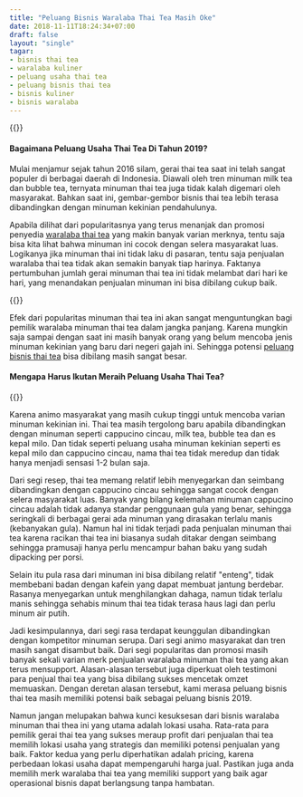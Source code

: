 ```yaml
---
title: "Peluang Bisnis Waralaba Thai Tea Masih Oke"
date: 2018-11-11T18:24:34+07:00
draft: false
layout: "single"
tagar:
- bisnis thai tea
- waralaba kuliner
- peluang usaha thai tea
- peluang bisnis thai tea
- bisnis kuliner
- bisnis waralaba
---
```


{{<adsense-responsive>}}

#### Bagaimana Peluang Usaha Thai Tea Di Tahun 2019?

Mulai menjamur sejak tahun 2016 silam, gerai thai tea saat ini telah sangat populer di berbagai daerah di Indonesia. Diawali oleh tren minuman milk tea dan bubble tea, ternyata minuman thai tea juga tidak kalah digemari oleh masyarakat. Bahkan saat ini, gembar-gembor bisnis thai tea lebih terasa dibandingkan dengan minuman kekinian pendahulunya.

Apabila dilihat dari popularitasnya yang terus menanjak dan promosi penyedia [waralaba thai tea](../../waralaba) yang makin banyak varian merknya, tentu saja bisa kita lihat bahwa minuman ini cocok dengan selera masyarakat luas. Logikanya jika minuman thai ini tidak laku di pasaran, tentu saja penjualan waralaba thai tea tidak akan semakin banyak tiap harinya. Faktanya pertumbuhan jumlah gerai minuman thai tea ini tidak melambat dari hari ke hari, yang menandakan penjualan minuman ini bisa dibilang cukup baik.

{{<adsense-responsive>}}

Efek dari popularitas minuman thai tea ini akan sangat menguntungkan bagi pemilik waralaba minuman thai tea dalam jangka panjang. Karena mungkin saja sampai dengan saat ini masih banyak orang yang belum mencoba jenis minuman kekinian yang baru dari negeri gajah ini. Sehingga potensi [peluang bisnis thai tea](./) bisa dibilang masih sangat besar.

#### Mengapa Harus Ikutan Meraih Peluang Usaha Thai Tea?

{{<adsense-responsive>}}

Karena animo masyarakat yang masih cukup tinggi untuk mencoba varian minuman kekinian ini. Thai tea masih tergolong baru apabila dibandingkan dengan minuman seperti cappucino cincau, milk tea, bubble tea dan es kepal milo. Dan tidak seperti peluang usaha minuman kekinian seperti es kepal milo dan cappucino cincau, nama thai tea tidak meredup dan tidak hanya menjadi sensasi 1-2 bulan saja.

Dari segi resep, thai tea memang relatif lebih menyegarkan dan seimbang dibandingkan dengan cappucino cincau sehingga sangat cocok dengan selera masyarakat luas. Banyak yang bilang kelemahan minuman cappucino cincau adalah tidak adanya standar penggunaan gula yang benar, sehingga seringkali di berbagai gerai ada minuman yang dirasakan terlalu manis (kebanyakan gula). Namun hal ini tidak terjadi pada penjualan minuman thai tea karena racikan thai tea ini biasanya sudah ditakar dengan seimbang sehingga pramusaji hanya perlu mencampur bahan baku yang sudah dipacking per porsi.

Selain itu pula rasa dari minuman ini bisa dibilang relatif "enteng", tidak membebani badan dengan kafein yang dapat membuat jantung berdebar. Rasanya menyegarkan untuk menghilangkan dahaga, namun tidak terlalu manis sehingga sehabis minum thai tea tidak terasa haus lagi dan perlu minum air putih.

Jadi kesimpulannya, dari segi rasa terdapat keunggulan dibandingkan dengan kompetitor minuman serupa. Dari segi animo masyarakat dan tren masih sangat disambut baik. Dari segi popularitas dan promosi masih banyak sekali varian merk penjualan waralaba minuman thai tea yang akan terus mensupport. Alasan-alasan tersebut juga diperkuat oleh testimoni para penjual thai tea yang bisa dibilang sukses mencetak omzet memuaskan. Dengan deretan alasan tersebut, kami merasa peluang bisnis thai tea masih memiliki potensi baik sebagai peluang bisnis 2019.

Namun jangan melupakan bahwa kunci kesuksesan dari bisnis waralaba minuman thai thea ini yang utama adalah lokasi usaha. Rata-rata para pemilik gerai thai tea yang sukses meraup profit dari penjualan thai tea memilih lokasi usaha yang strategis dan memiliki potensi penjualan yang baik. Faktor kedua yang perlu diperhatikan adalah pricing, karena perbedaan lokasi usaha dapat mempengaruhi harga jual. Pastikan juga anda memilih merk waralaba thai tea yang memiliki support yang baik agar operasional bisnis dapat berlangsung tanpa hambatan.